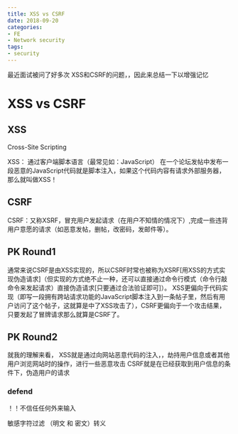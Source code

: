 ```yaml
---
title: XSS vs CSRF
date: 2018-09-20
categories: 
- FE
- Network security
tags:
- security
---
```


最近面试被问了好多次 XSS和CSRF的问题，，因此来总结一下以增强记忆

# XSS vs CSRF

## XSS

Cross-Site Scripting

XSS： 通过客户端脚本语言（最常见如：JavaScript）
在一个论坛发帖中发布一段恶意的JavaScript代码就是脚本注入，如果这个代码内容有请求外部服务器，那么就叫做XSS！

## CSRF

CSRF：又称XSRF，冒充用户发起请求（在用户不知情的情况下）,完成一些违背用户意愿的请求（如恶意发帖，删帖，改密码，发邮件等）。

## PK Round1
通常来说CSRF是由XSS实现的，所以CSRF时常也被称为XSRF[用XSS的方式实现伪造请求]（但实现的方式绝不止一种，还可以直接通过命令行模式（命令行敲命令来发起请求）直接伪造请求[只要通过合法验证即可]）。
XSS更偏向于代码实现（即写一段拥有跨站请求功能的JavaScript脚本注入到一条帖子里，然后有用户访问了这个帖子，这就算是中了XSS攻击了），CSRF更偏向于一个攻击结果，只要发起了冒牌请求那么就算是CSRF了。

## PK Round2

就我的理解来看， XSS就是通过向网站恶意代码的注入，，劫持用户信息或者其他用户浏览网站时的操作，进行一些恶意攻击
CSRF就是在已经获取到用户信息的条件下，伪造用户的请求

### defend

！！不信任任何外来输入

敏感字符过滤 （明文 和 密文）转义

